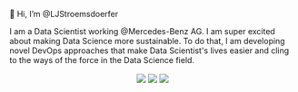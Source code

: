 👋 Hi, I’m @LJStroemsdoerfer

I am a Data Scientist working @Mercedes-Benz AG. I am super excited about making Data Science more sustainable. To do that, I am developing novel DevOps approaches that make Data Scientist's lives easier and cling to the ways of the force in the Data Science field.

<p align="center">
 
<img align="center" src="https://github-readme-stats.vercel.app/api?username=LJStroemsdoerfer&show_icons=true&count_private=true&show_icons=true&theme=radical">

<img align="center" src="https://github-readme-stats.vercel.app/api/top-langs/?username=LJStroemsdoerfer&layout=compact&card_width=250&langs_count=6&theme=radical">

<a href="https://github.com/LJStroemsdoerfer/productionize">
  <!-- Change the `github-readme-stats.anuraghazra1.vercel.app` to `github-readme-stats.vercel.app`  -->
  <img align="center" src="https://github-readme-stats.anuraghazra1.vercel.app/api/pin/?username=LJStroemsdoerfer&repo=productionize&theme=radical" />
</a>    
</p>
